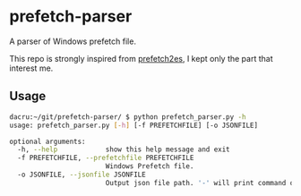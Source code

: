 # prefetch-parser
A parser of Windows prefetch file.

This repo is strongly inspired from [prefetch2es](https://github.com/sumeshi/prefetch2es), I kept only the part that interest me.



## Usage

~~~bash
dacru:~/git/prefetch-parser/ $ python prefetch_parser.py -h
usage: prefetch_parser.py [-h] [-f PREFETCHFILE] [-o JSONFILE]

optional arguments:
  -h, --help            show this help message and exit
  -f PREFETCHFILE, --prefetchfile PREFETCHFILE
                        Windows Prefetch file.
  -o JSONFILE, --jsonfile JSONFILE
                        Output json file path. '-' will print command output on terminal.
~~~




